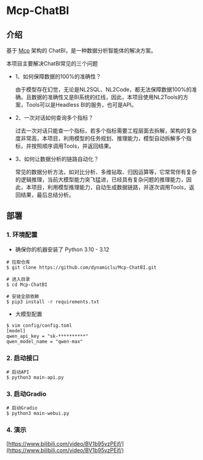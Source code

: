 # Mcp-ChatBI 

## 介绍

 基于 [Mcp](https://mcp-docs.cn/) 架构的 ChatBI，是一种数据分析智能体的解决方案。

本项目主要解决ChatBI常见的三个问题
 + 1、如何保障数据的100%的准确性？

    由于模型存在幻觉，无论是NL2SQL、NL2Code，都无法保障数据100%的准确。且数据的准确性又是BI系统的红线，因此，本项目使用NL2Tools的方案，Tools可以是Headless BI的服务，也可是API。

+  2、一次对话如何查询多个指标？

   过去一次对话只能查一个指标，若多个指标需要工程层面去拆解，架构的复杂度非常高，本项目，利用模型的任务规划、推理能力，模型自动拆解多个指标，并按照顺序调用Tools，并返回结果。

+ 3、如何让数据分析的链路自动化？

   常见的数据分析方法，如对比分析、多维钻取、归因运算等，它常常伴有复杂的逻辑推理，当前大模型能力突飞猛进，已经具有复杂问题的推理能力，因此，本项目，利用模型推理能力，自动生成数据链路，并逐次调用Tools，返回结果，最后总结分析。


## 部署

### 1. 环境配置

+ 确保你的机器安装了 Python 3.10 - 3.12
```shell
# 拉取仓库
$ git clone https://github.com/dynamiclu/Mcp-ChatBI.git

# 进入目录
$ cd Mcp-ChatBI

# 安装全部依赖
$ pip3 install -r requirements.txt 
```

+ 大模型配置
```shell
$ vim config/config.toml
[model]
qwen_api_key = "sk-**********"
qwen_model_name = "qwen-max"
```

### 2. 启动接口
```shell
# 启动API
$ python3 main-api.py
```

### 3. 启动Gradio
```shell
# 启动Gradio
$ python3 main-webui.py
```
### 4. 演示
[https://www.bilibili.com/video/BV1b95vzPEjf/](https://www.bilibili.com/video/BV1b95vzPEjf/)